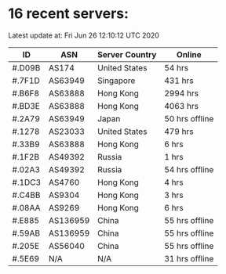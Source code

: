 # 16 recent servers:

Latest update at: Fri Jun 26 12:10:12 UTC 2020

| ID | ASN | Server Country | Online |
| -- | --- | -------------- | ------ |
| #.D09B | AS174 | United States | 54 hrs |
| #.7F1D | AS63949 | Singapore | 431 hrs |
| #.B6F8 | AS63888 | Hong Kong | 2994 hrs |
| #.BD3E | AS63888 | Hong Kong | 4063 hrs |
| #.2A79 | AS63949 | Japan | 50 hrs offline |
| #.1278 | AS23033 | United States | 479 hrs |
| #.33B9 | AS63888 | Hong Kong | 6 hrs |
| #.1F2B | AS49392 | Russia | 1 hrs |
| #.02A3 | AS49392 | Russia | 54 hrs offline |
| #.1DC3 | AS4760 | Hong Kong | 4 hrs |
| #.C4BB | AS9304 | Hong Kong | 3 hrs |
| #.08AA | AS9269 | Hong Kong | 6 hrs |
| #.E885 | AS136959 | China | 55 hrs offline |
| #.59AB | AS136959 | China | 55 hrs offline |
| #.205E | AS56040 | China | 55 hrs offline |
| #.5E69 | N/A | N/A | 31 hrs offline |

